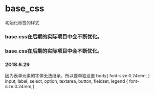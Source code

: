 # base_css
初始化标签的样式

### base.css在后期的实际项目中会不断优化。


### base.css在后期的实际项目中会不断优化。

### 2018.6.29
   因为表单元素的字体无法继承，所以要单独设置
   body{ font-size:0.24rem; }
   input, label, select, option, textarea, button, fieldset, legend { font-size:0.24rem;}